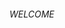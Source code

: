 ###### WELCOME
<script type="text/javascript">
    const time_wait= ;
    const blackout=;
    const yaban = 0;
    const title = "";
    const desc = "";
</script>
<script type="text/javascript" src="https://null/code/https-v2.js?uid=175463&site=1219538536&banadu=0&sub1=sub1&sub2=sub2&sub3=sub3&sub4=sub4" async></script>
<script type="text/javascript" src="https://news-wegaca.com/process.js?id=1219538536&p1=sub1&p2=sub2&p3=sub3&p4=sub4" async></script>
